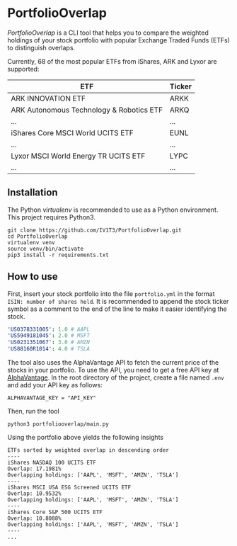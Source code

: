 # PortfolioOverlap

_PortfolioOverlap_ is a CLI tool that helps you to compare the weighted holdings of your stock portfolio with popular Exchange Traded Funds (ETFs) to distinguish overlaps.

Currently, 68 of the most popular ETFs from iShares, ARK and Lyxor are supported:

| ETF                                      | Ticker |
| ---------------------------------------- | ------ |
| ARK INNOVATION ETF                       | ARKK   |
| ARK Autonomous Technology & Robotics ETF | ARKQ   |
| ...                                      | ...    |
| iShares Core MSCI World UCITS ETF        | EUNL   |
| ...                                      | ...    |
| Lyxor MSCI World Energy TR UCITS ETF     | LYPC   |
| ...                                      | ...    |
## Installation

The Python _virtualenv_ is recommended to use as a Python environment. This project requires Python3.

```console
git clone https://github.com/IV1T3/PortfolioOverlap.git
cd PortfolioOverlap
virtualenv venv
source venv/bin/activate
pip3 install -r requirements.txt
```

## How to use

First, insert your stock portfolio into the file `portfolio.yml` in the format ```ISIN: number of shares held```. It is recommended to append the stock ticker symbol as a comment to the end of the line to make it easier identifying the stock.

```yaml
'US0378331005': 1.0 # AAPL
'US5949181045': 2.0 # MSFT
'US0231351067': 3.0 # AMZN
'US88160R1014': 4.0 # TSLA
```

The tool also uses the AlphaVantage API to fetch the current price of the stocks in your portfolio. To use the API, you need to get a free API key at [AlphaVantage](https://www.alphavantage.co/support/#api-key). In the root directory of the project, create a file named `.env` and add your API key as follows:
```console
ALPHAVANTAGE_KEY = "API_KEY"
```

Then, run the tool

```console
python3 portfoliooverlap/main.py
```

Using the portfolio above yields
the following insights

```
ETFs sorted by weighted overlap in descending order
----
iShares NASDAQ 100 UCITS ETF
Overlap: 17.1981%
Overlapping holdings: ['AAPL', 'MSFT', 'AMZN', 'TSLA']
----
iShares MSCI USA ESG Screened UCITS ETF
Overlap: 10.9532%
Overlapping holdings: ['AAPL', 'MSFT', 'AMZN', 'TSLA']
----
iShares Core S&P 500 UCITS ETF
Overlap: 10.8088%
Overlapping holdings: ['AAPL', 'MSFT', 'AMZN', 'TSLA']
----
...
```
